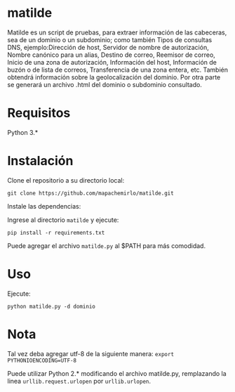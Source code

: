 # matilde
Matilde es un script de pruebas, para extraer información de las cabeceras, sea de un dominio o un subdominio; como también Tipos de consultas DNS, ejemplo:Dirección de host, Servidor de nombre de autorización, Nombre canónico para un alias, Destino de correo, Reemisor de correo, Inicio de una zona de autorización, Información del host, Información de buzón o de lista de correos, Transferencia de una zona entera, etc. También obtendrá información sobre la geolocalización del dominio. Por otra parte se generará un archivo .html del dominio o subdominio consultado.

# Requisitos
Python 3.*

# Instalación
Clone el repositorio a su directorio local:

`git clone https://github.com/mapachemirlo/matilde.git`

Instale las dependencias:

Ingrese al directorio `matilde` y ejecute:

`pip install -r requirements.txt`

Puede agregar el archivo `matilde.py` al $PATH para más comodidad.

# Uso
Ejecute:

`python matilde.py -d dominio`

# Nota
Tal vez deba agregar utf-8 de la siguiente manera:
`export PYTHONIOENCODING=UTF-8`

Puede utilizar Python 2.* modificando el archivo matilde.py, remplazando la linea `urllib.request.urlopen` por `urllib.urlopen`.
